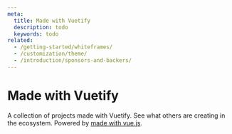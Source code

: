 ```yaml
---
meta:
  title: Made with Vuetify
  description: todo
  keywords: todo
related:
  - /getting-started/whiteframes/
  - /customization/theme/
  - /introduction/sponsors-and-backers/
---
```


# Made with Vuetify

A collection of projects made with Vuetify. See what others are creating in the ecosystem. Powered by [made with vue.js](https://madewithvuejs.com/vuetify?ref=vuetifyjs.com).

<vuetify-projects />

<backmatter />
